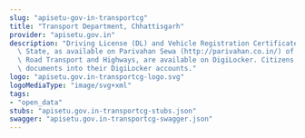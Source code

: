 ```yaml
---
slug: "apisetu-gov-in-transportcg"
title: "Transport Department, Chhattisgarh"
provider: "apisetu.gov.in"
description: "Driving License (DL) and Vehicle Registration Certificate (RC) of the\
  \ State, as available on Parivahan Sewa (http://parivahan.co.in/) of Ministry of\
  \ Road Transport and Highways, are available on DigiLocker. Citizens can pull these\
  \ documents into their DigiLocker accounts."
logo: "apisetu.gov.in-transportcg-logo.svg"
logoMediaType: "image/svg+xml"
tags:
- "open_data"
stubs: "apisetu.gov.in-transportcg-stubs.json"
swagger: "apisetu.gov.in-transportcg-swagger.json"
---
```

